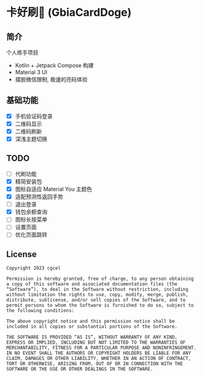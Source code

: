 # 卡好刷🐶 (GbiaCardDoge)

## 简介

个人练手项目

- Kotlin + Jetpack Compose 构建
- Material 3 UI
- 摆脱微信限制, 极速的亮码体验

## 基础功能

- [x] 手机验证码登录
- [x] 二维码显示
- [x] 二维码刷新
- [x] 深浅主题切换

## TODO

- [ ] 代刷功能
- [x] 精简安装包
- [x] 图标自适应 Material You 主题色
- [x] 适配预测性返回手势
- [ ] 退出登录
- [x] 钱包余额查询
- [ ] 图标长按菜单
- [ ] 设置页面
- [ ] 优化页面跳转

## License

```
Copyright 2023 cgcel

Permission is hereby granted, free of charge, to any person obtaining a copy of this software and associated documentation files (the “Software”), to deal in the Software without restriction, including without limitation the rights to use, copy, modify, merge, publish, distribute, sublicense, and/or sell copies of the Software, and to permit persons to whom the Software is furnished to do so, subject to the following conditions:

The above copyright notice and this permission notice shall be included in all copies or substantial portions of the Software.

THE SOFTWARE IS PROVIDED “AS IS”, WITHOUT WARRANTY OF ANY KIND, EXPRESS OR IMPLIED, INCLUDING BUT NOT LIMITED TO THE WARRANTIES OF MERCHANTABILITY, FITNESS FOR A PARTICULAR PURPOSE AND NONINFRINGEMENT. IN NO EVENT SHALL THE AUTHORS OR COPYRIGHT HOLDERS BE LIABLE FOR ANY CLAIM, DAMAGES OR OTHER LIABILITY, WHETHER IN AN ACTION OF CONTRACT, TORT OR OTHERWISE, ARISING FROM, OUT OF OR IN CONNECTION WITH THE SOFTWARE OR THE USE OR OTHER DEALINGS IN THE SOFTWARE.
```
